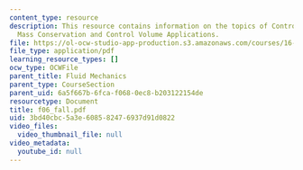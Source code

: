 ```yaml
---
content_type: resource
description: This resource contains information on the topics of Control Volumes ,
  Mass Conservation and Control Volume Applications.
file: https://ol-ocw-studio-app-production.s3.amazonaws.com/courses/16-01-unified-engineering-i-ii-iii-iv-fall-2005-spring-2006/3bd40cbc5a3e608582476937d91d0822_f06_fall.pdf
file_type: application/pdf
learning_resource_types: []
ocw_type: OCWFile
parent_title: Fluid Mechanics
parent_type: CourseSection
parent_uid: 6a5f667b-6fca-f068-0ec8-b203122154de
resourcetype: Document
title: f06_fall.pdf
uid: 3bd40cbc-5a3e-6085-8247-6937d91d0822
video_files:
  video_thumbnail_file: null
video_metadata:
  youtube_id: null
---
```

